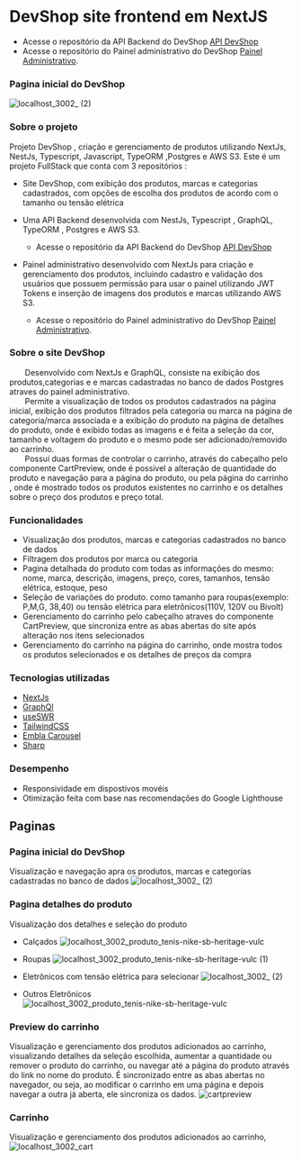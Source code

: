 # DevShop site frontend em NextJS
- Acesse o repositório da API Backend do DevShop [API DevShop](https://github.com/celioFagundes/devshop-api)
- Acesse o repositório do Painel administrativo do DevShop [Painel Administrativo](https://github.com/celioFagundes/devshop-frontend/tree/master/panel).

### Pagina inicial do DevShop
![localhost_3002_ (2)](https://user-images.githubusercontent.com/77676047/159346955-810f7e03-ed16-4dac-ad5c-fba3470a4f76.png)

### Sobre o projeto
  Projeto DevShop , criação e gerenciamento de produtos utilizando NextJs, NestJs, Typescript, Javascript, TypeORM ,Postgres e AWS S3. Este é um projeto FullStack que conta com  3 repositórios :
  - Site DevShop, com exibição dos produtos, marcas e categorias cadastrados, com opções de escolha dos produtos de acordo com o tamanho ou tensão elétrica
  - Uma API Backend desenvolvida com NestJs, Typescript , GraphQL, TypeORM , Postgres e AWS S3.
    - Acesse o repositório da API Backend do DevShop [API DevShop](https://github.com/celioFagundes/devshop-api)
    
  - Painel administrativo desenvolvido com NextJs para criação e gerenciamento dos produtos, incluindo cadastro e validação dos usuários que possuem permissão para usar o painel utilizando JWT Tokens e inserção de imagens dos produtos e marcas utilizando AWS S3.  
    - Acesse o repositório do Painel administrativo do DevShop [Painel Administrativo](https://github.com/celioFagundes/devshop-frontend/tree/master/panel).

### Sobre o site DevShop

&nbsp;&nbsp;&nbsp;&nbsp;&nbsp;&nbsp; 
Desenvolvido com NextJs e GraphQL, consiste na exibição dos produtos,categorias e e marcas cadastradas no banco de dados Postgres atraves do painel administrativo. </br>
&nbsp;&nbsp;&nbsp;&nbsp;&nbsp;&nbsp; 
Permite a visualização de todos os produtos cadastrados na página inicial, exibição dos produtos filtrados pela categoria ou marca na página de categoria/marca associada e a exibição do produto na página de detalhes do produto, onde é exibido todas as imagens e é feita a seleção da cor, tamanho e voltagem do produto e o mesmo pode ser adicionado/removido ao carrinho. 
</br>
&nbsp;&nbsp;&nbsp;&nbsp;&nbsp;&nbsp;
Possui duas formas de controlar o carrinho, através do cabeçalho pelo componente CartPreview, onde é possivel a alteração de quantidade do produto e navegação para a página do produto, ou pela página do carrinho , onde é mostrado todos  os produtos existentes no carrinho  e os detalhes sobre o preço dos produtos e preço total.

### Funcionalidades
- Visualização dos produtos, marcas e categorias cadastrados no banco de dados
- Filtragem dos produtos por marca ou categoria
- Pagina detalhada do produto com todas as informações do mesmo: nome, marca, descrição, imagens, preço, cores, tamanhos, tensão elétrica, estoque, peso
- Seleção de variações do produto. como tamanho para roupas(exemplo: P,M,G, 38,40) ou tensão elétrica para eletrônicos(110V, 120V ou Bivolt)
- Gerenciamento do carrinho pelo cabeçalho atraves do componente CartPreview, que sincroniza entre as abas abertas do site após alteração nos itens selecionados
- Gerenciamento do carrinho na página do carrinho, onde mostra todos os produtos selecionados e os detalhes de preços da compra

### Tecnologias utilizadas
- [NextJs](https://nextjs.org/) 
- [GraphQl](https://graphql.org/) 
- [useSWR](https://swr.vercel.app/)
- [TailwindCSS](https://tailwindcss.com/)
- [Embla Carousel](https://www.embla-carousel.com/)
- [Sharp](https://github.com/lovell/sharp)

### Desempenho
- Responsividade em dispostivos movéis
- Otimização feita com base nas recomendações do Google Lighthouse 

## Paginas
### Pagina inicial do DevShop
Visualização e navegação apra os produtos, marcas e categorias cadastradas no banco de dados
![localhost_3002_ (2)](https://user-images.githubusercontent.com/77676047/159346975-962539b9-1e77-4128-8692-005dd9c13879.png)

### Pagina detalhes do produto
Visualização dos detalhes e seleção do produto
- Calçados
![localhost_3002_produto_tenis-nike-sb-heritage-vulc](https://user-images.githubusercontent.com/77676047/159072149-8535abd5-2fb9-4dcd-836c-254a320cd5c5.png)
- Roupas
![localhost_3002_produto_tenis-nike-sb-heritage-vulc (1)](https://user-images.githubusercontent.com/77676047/159072308-0f23a9bd-69f1-4a5b-b98b-39d7e1484902.png)
- Eletrônicos com tensão elétrica para selecionar
![localhost_3002_ (2)](https://user-images.githubusercontent.com/77676047/159073028-d1ea1f72-fc25-4554-b6c4-72a432ac8cd5.png)

- Outros Eletrônicos
![localhost_3002_produto_tenis-nike-sb-heritage-vulc](https://user-images.githubusercontent.com/77676047/159072574-9117d843-9ba1-4d95-b72d-aa3336435e24.png)

### Preview do carrinho
Visualização e gerenciamento dos produtos adicionados ao carrinho, visualizando detalhes da seleção escolhida, aumentar a quantidade ou remover o produto do carrinho, ou navegar até a página do produto através do link no nome do produto. É sincronizado entre as abas abertas no navegador, ou seja, ao modificar o carrinho em uma página e depois navegar a outra já aberta, ele sincroniza os dados.
![cartpreview](https://user-images.githubusercontent.com/77676047/159075161-9df3d618-5499-4b39-97f6-67aae7b0fd58.png)

### Carrinho
Visualização e gerenciamento dos produtos adicionados ao carrinho,
![localhost_3002_cart](https://user-images.githubusercontent.com/77676047/159074656-02b4b6df-f216-4bad-ab2d-b0d5b580c332.png)



